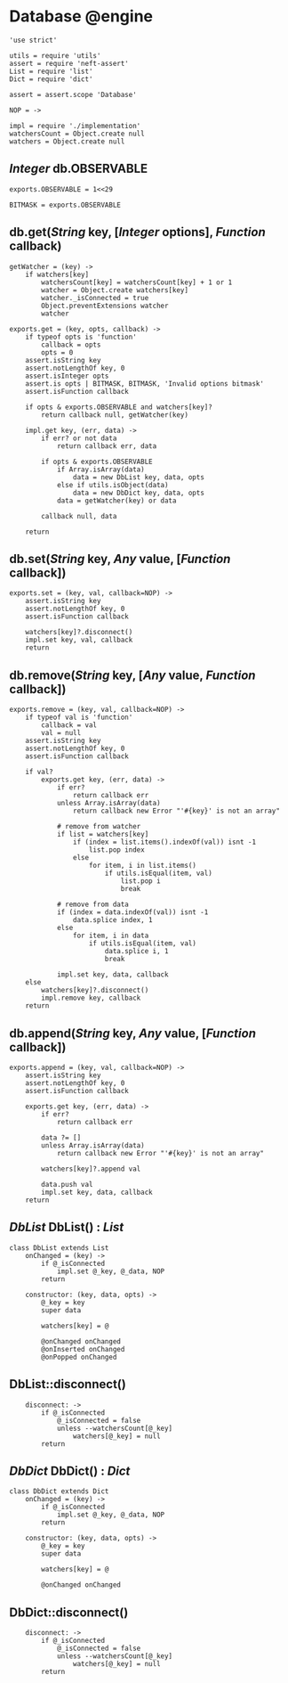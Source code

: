 Database @engine
================

	'use strict'

	utils = require 'utils'
	assert = require 'neft-assert'
	List = require 'list'
	Dict = require 'dict'

	assert = assert.scope 'Database'

	NOP = ->

	impl = require './implementation'
	watchersCount = Object.create null
	watchers = Object.create null

*Integer* db.OBSERVABLE
-----------------------

	exports.OBSERVABLE = 1<<29

	BITMASK = exports.OBSERVABLE

db.get(*String* key, [*Integer* options], *Function* callback)
--------------------------------------------------------------

	getWatcher = (key) ->
		if watchers[key]
			watchersCount[key] = watchersCount[key] + 1 or 1
			watcher = Object.create watchers[key]
			watcher._isConnected = true
			Object.preventExtensions watcher
			watcher

	exports.get = (key, opts, callback) ->
		if typeof opts is 'function'
			callback = opts
			opts = 0
		assert.isString key
		assert.notLengthOf key, 0
		assert.isInteger opts
		assert.is opts | BITMASK, BITMASK, 'Invalid options bitmask'
		assert.isFunction callback

		if opts & exports.OBSERVABLE and watchers[key]?
			return callback null, getWatcher(key)

		impl.get key, (err, data) ->
			if err? or not data
				return callback err, data

			if opts & exports.OBSERVABLE
				if Array.isArray(data)
					data = new DbList key, data, opts
				else if utils.isObject(data)
					data = new DbDict key, data, opts
				data = getWatcher(key) or data

			callback null, data

		return

db.set(*String* key, *Any* value, [*Function* callback])
--------------------------------------------------------

	exports.set = (key, val, callback=NOP) ->
		assert.isString key
		assert.notLengthOf key, 0
		assert.isFunction callback

		watchers[key]?.disconnect()
		impl.set key, val, callback
		return

db.remove(*String* key, [*Any* value, *Function* callback])
-----------------------------------------------------------

	exports.remove = (key, val, callback=NOP) ->
		if typeof val is 'function'
			callback = val
			val = null
		assert.isString key
		assert.notLengthOf key, 0
		assert.isFunction callback

		if val?
			exports.get key, (err, data) ->
				if err?
					return callback err
				unless Array.isArray(data)
					return callback new Error "'#{key}' is not an array"

				# remove from watcher
				if list = watchers[key]
					if (index = list.items().indexOf(val)) isnt -1
						list.pop index
					else
						for item, i in list.items()
							if utils.isEqual(item, val)
								list.pop i
								break

				# remove from data
				if (index = data.indexOf(val)) isnt -1
					data.splice index, 1
				else
					for item, i in data
						if utils.isEqual(item, val)
							data.splice i, 1
							break

				impl.set key, data, callback
		else
			watchers[key]?.disconnect()
			impl.remove key, callback
		return

db.append(*String* key, *Any* value, [*Function* callback])
-----------------------------------------------------------

	exports.append = (key, val, callback=NOP) ->
		assert.isString key
		assert.notLengthOf key, 0
		assert.isFunction callback

		exports.get key, (err, data) ->
			if err?
				return callback err

			data ?= []
			unless Array.isArray(data)
				return callback new Error "'#{key}' is not an array"

			watchers[key]?.append val

			data.push val
			impl.set key, data, callback
		return

*DbList* DbList() : *List*
--------------------------

	class DbList extends List
		onChanged = (key) ->
			if @_isConnected
				impl.set @_key, @_data, NOP
			return

		constructor: (key, data, opts) ->
			@_key = key
			super data

			watchers[key] = @

			@onChanged onChanged
			@onInserted onChanged
			@onPopped onChanged

DbList::disconnect()
--------------------

		disconnect: ->
			if @_isConnected
				@_isConnected = false
				unless --watchersCount[@_key]
					watchers[@_key] = null
			return

*DbDict* DbDict() : *Dict*
--------------------------

	class DbDict extends Dict
		onChanged = (key) ->
			if @_isConnected
				impl.set @_key, @_data, NOP
			return

		constructor: (key, data, opts) ->
			@_key = key
			super data

			watchers[key] = @

			@onChanged onChanged

DbDict::disconnect()
--------------------

		disconnect: ->
			if @_isConnected
				@_isConnected = false
				unless --watchersCount[@_key]
					watchers[@_key] = null
			return
